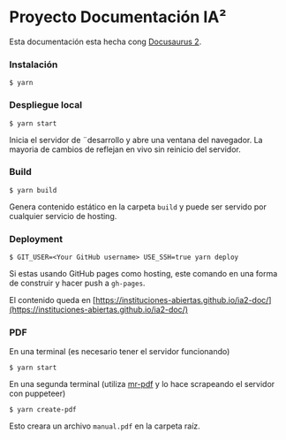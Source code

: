# Proyecto Documentación IA²

Esta documentación esta hecha cong [Docusaurus 2](https://docusaurus.io/).

### Instalación

```
$ yarn
```

### Despliegue local

```
$ yarn start
```

Inicia el servidor de ¨desarrollo y abre una ventana del navegador. La mayoria de cambios de reflejan en vivo sin reinicio del servidor.

### Build

```
$ yarn build
```

Genera contenido estático en la carpeta `build` y puede ser servido por cualquier servicio de hosting.

### Deployment

```
$ GIT_USER=<Your GitHub username> USE_SSH=true yarn deploy
```

Si estas usando GitHub pages como hosting, este comando en una forma de construir y hacer push a `gh-pages`.

El contenido queda en [https://instituciones-abiertas.github.io/ia2-doc/](https://instituciones-abiertas.github.io/ia2-doc/)

### PDF

En una terminal (es necesario tener el servidor funcionando)
```
$ yarn start
```

En una segunda terminal (utiliza [mr-pdf](https://github.com/KohheePeace/mr-pdf) y lo hace scrapeando el servidor con puppeteer)
```
$ yarn create-pdf
```

Esto creara un archivo `manual.pdf` en la carpeta raíz.
